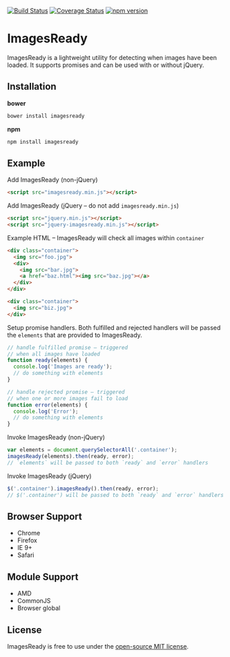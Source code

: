 [![Build Status](https://travis-ci.org/r-park/images-ready.svg?branch=master)](https://travis-ci.org/r-park/images-ready)
[![Coverage Status](https://coveralls.io/repos/r-park/images-ready/badge.svg?branch=master)](https://coveralls.io/r/r-park/images-ready?branch=master)
[![npm version](https://badge.fury.io/js/imagesready.svg)](http://badge.fury.io/js/imagesready)

# ImagesReady
ImagesReady is a lightweight utility for detecting when images have been loaded. It supports promises and can be used with or without jQuery.

## Installation
**bower**
```bash
bower install imagesready
```
**npm**
```bash
npm install imagesready
```

## Example
Add ImagesReady (non-jQuery)
```html
<script src="imagesready.min.js"></script>
```
Add ImagesReady (jQuery – do not add `imagesready.min.js`)
```html
<script src="jquery.min.js"></script>
<script src="jquery-imagesready.min.js"></script>
```
Example HTML – ImagesReady will check all images within `container`
```html
<div class="container">
  <img src="foo.jpg">
  <div>
    <img src="bar.jpg">
    <a href="baz.html"><img src="baz.jpg"></a>
  </div>
</div>

<div class="container">
  <img src="biz.jpg">
</div>
```
Setup promise handlers. Both fulfilled and rejected handlers will be passed the `elements` that are provided to ImagesReady.
```javascript
// handle fulfilled promise – triggered
// when all images have loaded
function ready(elements) {
  console.log('Images are ready');
  // do something with elements
}

// handle rejected promise – triggered
// when one or more images fail to load
function error(elements) {
  console.log('Error');
  // do something with elements
}
```
Invoke ImagesReady (non-jQuery)
```javascript
var elements = document.querySelectorAll('.container');
imagesReady(elements).then(ready, error);
// `elements` will be passed to both `ready` and `error` handlers
```
Invoke ImagesReady (jQuery)
```javascript
$('.container').imagesReady().then(ready, error);
// $('.container') will be passed to both `ready` and `error` handlers
```

## Browser Support
- Chrome
- Firefox
- IE 9+
- Safari

## Module Support
- AMD
- CommonJS
- Browser global

## License
ImagesReady is free to use under the [open-source MIT license](https://github.com/r-park/images-ready/blob/master/LICENSE).
